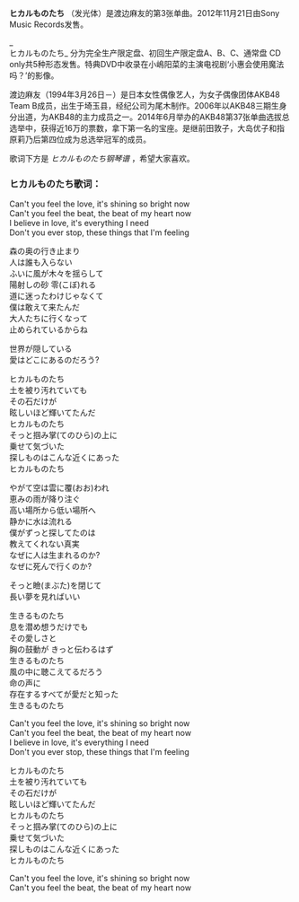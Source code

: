 

**ヒカルものたち** （发光体）是渡边麻友的第3张单曲。2012年11月21日由Sony Music Records发售。

_  
ヒカルものたち_ 分为完全生产限定盘、初回生产限定盘A、B、C、通常盘 CD
only共5种形态发售。特典DVD中收录在小嶋阳菜的主演电视剧‘小惠会使用魔法吗？’的影像。

  
渡边麻友（1994年3月26日－）是日本女性偶像艺人，为女子偶像团体AKB48 Team
B成员，出生于埼玉县，经纪公司为尾木制作。2006年以AKB48三期生身分出道，为AKB48的主力成员之一。2014年6月举办的AKB48第37张单曲选拔总选举中，获得近16万的票数，拿下第一名的宝座。是继前田敦子，大岛优子和指原莉乃后第四位成为总选举冠军的成员。

  
歌词下方是 _ヒカルものたち钢琴谱_ ，希望大家喜欢。

### ヒカルものたち歌词：

Can't you feel the love, it's shining so bright now  
Can't you feel the beat, the beat of my heart now  
I believe in love, it's everything I need  
Don't you ever stop, these things that I'm feeling

森の奥の行き止まり  
人は誰も入らない  
ふいに風が木々を揺らして  
陽射しの砂 零(こぼ)れる  
道に迷ったわけじゃなくて  
僕は敢えて来たんだ  
大人たちに行くなって  
止められているからね

世界が隠している  
愛はどこにあるのだろう?

ヒカルものたち  
土を被り汚れていても  
その石だけが  
眩しいほど輝いてたんだ  
ヒカルものたち  
そっと掴み掌(てのひら)の上に  
乗せて気づいた  
探しものはこんな近くにあった  
ヒカルものたち

やがて空は雲に覆(おお)われ  
恵みの雨が降り注ぐ  
高い場所から低い場所へ  
静かに水は流れる  
僕がずっと探してたのは  
教えてくれない真実  
なぜに人は生まれるのか?  
なぜに死んで行くのか?

そっと瞼(まぶた)を閉じて  
長い夢を見ればいい

生きるものたち  
息を潜め想うだけでも  
その愛しさと  
胸の鼓動が きっと伝わるはず  
生きるものたち  
風の中に聴こえてるだろう  
命の声に  
存在するすべてが愛だと知った  
生きるものたち

Can't you feel the love, it's shining so bright now  
Can't you feel the beat, the beat of my heart now  
I believe in love, it's everything I need  
Don't you ever stop, these things that I'm feeling

ヒカルものたち  
土を被り汚れていても  
その石だけが  
眩しいほど輝いてたんだ  
ヒカルものたち  
そっと掴み掌(てのひら)の上に  
乗せて気づいた  
探しものはこんな近くにあった  
ヒカルものたち

Can't you feel the love, it's shining so bright now  
Can't you feel the beat, the beat of my heart now

